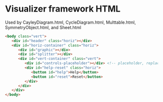 # Visualizer framework HTML

Used by CayleyDiagram.html, CycleDiagram.html, Multtable.html, SymmetryObject.html, and Sheet.html
```html
<body class="vert">
   <div id="header" class="horiz"></div>
   <div id="horiz-container" class="horiz">
      <div id="graphic"></div>
      <div id="splitter"></div>
      <div id="vert-container" class="vert">
         <div id="controls-placeholder"></div> <!-- placeholder, replaced by visualizer-specific code in VC.load() -->
         <div id="help-reset" class="horiz">
            <button id="help">Help</button>
            <button id="reset">Reset</button>
         </div>
      </div>
   </div>
</body>
```
